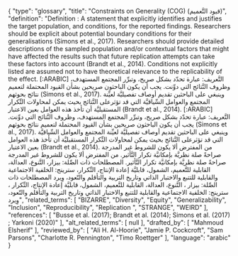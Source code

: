 {
    "type": "glossary",
    "title": "Constraints on Generality (COG) (قيود التَّعميم)",
    "definition": "Definition : A statement that explicitly identifies and justifies the target population, and conditions, for the reported findings. Researchers should be explicit about potential boundary conditions for their generalisations (Simons et al., 2017). Researchers should provide detailed descriptions of the sampled population and/or contextual factors that might have affected the results such that future replication attempts can take these factors into account (Brandt et al., 2014). Conditions not explicitly listed are assumed not to have theoretical relevance to the replicability of the effect. [:ARABIC] التَّعريف: عبارة تحدّد بشكل صريح، وتبرِّر المجتمع المستهدف، وظروف النَّتائج التي دوِّنت. يجب أن يكون الباحثون صريحين بشأن القيود المحتملة لتعميم نتائج بحوثهم (Simons et al., 2017). وينبغي على الباحثين تقديم أوصاف تفصيليَّة لعيِّنة المجتمع والعوامل السِّياقيَّة التي قد تؤثرعلى النَّتائج بحيث يمكن لمحاولات التِّكرار المستقبليَّة أن تأخذ هذه العوامل بعين الاعتبار (Brandt et al., 2014). [:ARABIC] التَّعريف: عبارة تحدّد بشكل صريح، وتبرِّر المجتمع المستهدف، وظروف النَّتائج التي دوِّنت. يجب أن يكون الباحثون صريحين بشأن القيود المحتملة لتعميم نتائج بحوثهم (Simons et al., 2017). وينبغي على الباحثين تقديم أوصاف تفصيليَّة لعيِّنة المجتمع والعوامل السِّياقيَّة التي قد تؤثرعلى النَّتائج بحيث يمكن لمحاولات التِّكرار المستقبليَّة أن تأخذ هذه العوامل بعين الاعتبار (Brandt et al., 2014). من المفترض ألا يكون للشروط غير المدرجة صراحةً صلة نظريَّة بإمكانيَّة تكرار التَّأثير. من المفترض ألا يكون للشروط غير المدرجة صراحةً صلة نظريَّة بإمكانيَّة تكرار التَّأثير. المصطلحات ذات الصِّلة: بيزار، التَّنوع، العدالة، القابلية للتَّعميم، الشمول، قابليَّة إعادة الإنتاج، التِّكرار، سترينج: الخلفية الاجتماعية والقابلية للتتبع والاختبار الذاتي وتاريخ التربية والتأقلم والتّعود، وِيرد المصطلحات ذات الصِّلة: بيزار ، التَّنوع، العدالة، القابلية للتَّعميم، الشمول، قابليَّة إعادة الإنتاج، التِّكرار ، سترينج: الخلفية الاجتماعية والقابلية للتتبع والاختبار الذاتي وتاريخ التربية والتأقلم والتّعود، وِيرد",
    "related_terms": [
        "BIZARRE",
        "Diversity",
        "Equity",
        "Generalizability",
        "Inclusion",
        "Reproducibility",
        "Replication ",
        "STRANGE",
        "WEIRD"
    ],
    "references": [
        "Busse et al. (2017); Brandt et al. (2014); Simons et al. (2017) ; Yarkoni (2020)"
    ],
    "alt_related_terms": [
        null
    ],
    "drafted_by": [
        "Mahmoud Elsherif"
    ],
    "reviewed_by": [
        "Ali H. Al-Hoorie",
        "Jamie P. Cockcroft",
        "Sam Parsons",
        "Charlotte R. Pennington",
        "Timo Roettger"
    ],
    "language": "arabic"
}